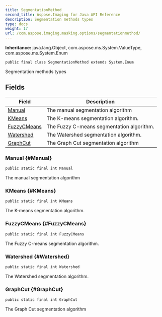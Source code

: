 ```yaml
---
title: SegmentationMethod
second_title: Aspose.Imaging for Java API Reference
description: Segmentation methods types
type: docs
weight: 17
url: /com.aspose.imaging.masking.options/segmentationmethod/
---
```

**Inheritance:**
java.lang.Object, com.aspose.ms.System.ValueType, com.aspose.ms.System.Enum
```
public final class SegmentationMethod extends System.Enum
```

Segmentation methods types
## Fields

| Field | Description |
| --- | --- |
| [Manual](#Manual) | The manual segmentation algorithm |
| [KMeans](#KMeans) | The K-means segmentation algorithm. |
| [FuzzyCMeans](#FuzzyCMeans) | The Fuzzy C-means segmentation algorithm. |
| [Watershed](#Watershed) | The Watershed segmentation algorithm. |
| [GraphCut](#GraphCut) | The Graph Cut segmentation algorithm |
### Manual {#Manual}
```
public static final int Manual
```


The manual segmentation algorithm

### KMeans {#KMeans}
```
public static final int KMeans
```


The K-means segmentation algorithm.

### FuzzyCMeans {#FuzzyCMeans}
```
public static final int FuzzyCMeans
```


The Fuzzy C-means segmentation algorithm.

### Watershed {#Watershed}
```
public static final int Watershed
```


The Watershed segmentation algorithm.

### GraphCut {#GraphCut}
```
public static final int GraphCut
```


The Graph Cut segmentation algorithm

